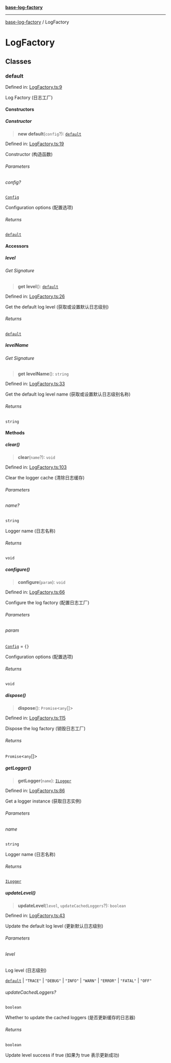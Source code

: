 [**base-log-factory**](index.md)

***

[base-log-factory](index.md) / LogFactory

# LogFactory

## Classes

### default

Defined in: [LogFactory.ts:9](https://github.com/fengxinming/log-base/blob/8667f4e9ec4dc1a7959cf628998a70ef9d3209f9/packages/base-log-factory/src/LogFactory.ts#L9)

Log Factory (日志工厂)

#### Constructors

##### Constructor

> **new default**(`config`?): [`default`](#default)

Defined in: [LogFactory.ts:19](https://github.com/fengxinming/log-base/blob/8667f4e9ec4dc1a7959cf628998a70ef9d3209f9/packages/base-log-factory/src/LogFactory.ts#L19)

Constructor (构造函数)

###### Parameters

###### config?

[`Config`](typings.md#config)

Configuration options (配置选项)

###### Returns

[`default`](#default)

#### Accessors

##### level

###### Get Signature

> **get** **level**(): [`default`](Level.md#default)

Defined in: [LogFactory.ts:26](https://github.com/fengxinming/log-base/blob/8667f4e9ec4dc1a7959cf628998a70ef9d3209f9/packages/base-log-factory/src/LogFactory.ts#L26)

Get the default log level (获取或设置默认日志级别)

###### Returns

[`default`](Level.md#default)

##### levelName

###### Get Signature

> **get** **levelName**(): `string`

Defined in: [LogFactory.ts:33](https://github.com/fengxinming/log-base/blob/8667f4e9ec4dc1a7959cf628998a70ef9d3209f9/packages/base-log-factory/src/LogFactory.ts#L33)

Get the default log level name (获取或设置默认日志级别名称)

###### Returns

`string`

#### Methods

##### clear()

> **clear**(`name`?): `void`

Defined in: [LogFactory.ts:103](https://github.com/fengxinming/log-base/blob/8667f4e9ec4dc1a7959cf628998a70ef9d3209f9/packages/base-log-factory/src/LogFactory.ts#L103)

Clear the logger cache (清除日志缓存)

###### Parameters

###### name?

`string`

Logger name (日志名称)

###### Returns

`void`

##### configure()

> **configure**(`param`): `void`

Defined in: [LogFactory.ts:66](https://github.com/fengxinming/log-base/blob/8667f4e9ec4dc1a7959cf628998a70ef9d3209f9/packages/base-log-factory/src/LogFactory.ts#L66)

Configure the log factory (配置日志工厂)

###### Parameters

###### param

[`Config`](typings.md#config) = `{}`

Configuration options (配置选项)

###### Returns

`void`

##### dispose()

> **dispose**(): `Promise`\<`any`[]\>

Defined in: [LogFactory.ts:115](https://github.com/fengxinming/log-base/blob/8667f4e9ec4dc1a7959cf628998a70ef9d3209f9/packages/base-log-factory/src/LogFactory.ts#L115)

Dispose the log factory (销毁日志工厂)

###### Returns

`Promise`\<`any`[]\>

##### getLogger()

> **getLogger**(`name`): [`ILogger`](typings.md#ilogger)

Defined in: [LogFactory.ts:86](https://github.com/fengxinming/log-base/blob/8667f4e9ec4dc1a7959cf628998a70ef9d3209f9/packages/base-log-factory/src/LogFactory.ts#L86)

Get a logger instance (获取日志实例)

###### Parameters

###### name

`string`

Logger name (日志名称)

###### Returns

[`ILogger`](typings.md#ilogger)

##### updateLevel()

> **updateLevel**(`level`, `updateCachedLoggers`?): `boolean`

Defined in: [LogFactory.ts:43](https://github.com/fengxinming/log-base/blob/8667f4e9ec4dc1a7959cf628998a70ef9d3209f9/packages/base-log-factory/src/LogFactory.ts#L43)

Update the default log level (更新默认日志级别)

###### Parameters

###### level

Log level (日志级别)

[`default`](Level.md#default) | `"TRACE"` | `"DEBUG"` | `"INFO"` | `"WARN"` | `"ERROR"` | `"FATAL"` | `"OFF"`

###### updateCachedLoggers?

`boolean`

Whether to update the cached loggers (是否更新缓存的日志器)

###### Returns

`boolean`

Update level success if true (如果为 true 表示更新成功)
